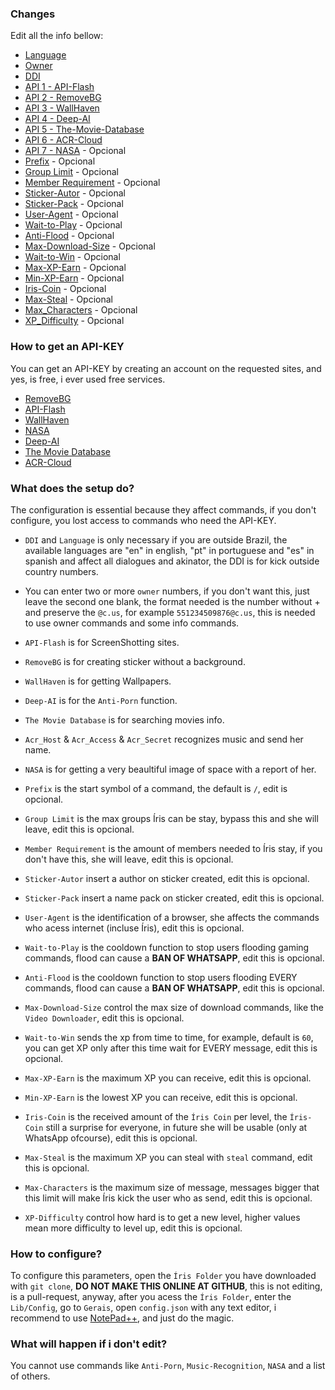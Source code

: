 ### Changes

Edit all the info bellow:

- [Language](https://github.com/KillovSky/iris/blob/main/lib/config/Gerais/config.json#2)
- [Owner](https://github.com/KillovSky/iris/blob/main/lib/config/Gerais/config.json#3)
- [DDI](https://github.com/KillovSky/iris/blob/main/lib/config/Gerais/config.json#4)
- [API 1 - API-Flash](https://github.com/KillovSky/iris/blob/main/lib/config/Gerais/config.json#6)
- [API 2 - RemoveBG](https://github.com/KillovSky/iris/blob/main/lib/config/Gerais/config.json#7)
- [API 3 - WallHaven](https://github.com/KillovSky/iris/blob/main/lib/config/Gerais/config.json#8)
- [API 4 - Deep-AI](https://github.com/KillovSky/iris/blob/main/lib/config/Gerais/config.json#9)
- [API 5 - The-Movie-Database](https://github.com/KillovSky/iris/blob/main/lib/config/Gerais/config.json#19)
- [API 6 - ACR-Cloud](https://github.com/KillovSky/iris/blob/main/lib/config/Gerais/config.json#L25-L27)
- [API 7 - NASA](https://github.com/KillovSky/iris/blob/main/lib/config/Gerais/config.json#20) - Opcional
- [Prefix](https://github.com/KillovSky/iris/blob/main/lib/config/Gerais/config.json#5) - Opcional
- [Group Limit](https://github.com/KillovSky/iris/blob/main/lib/config/Gerais/config.json#10) - Opcional
- [Member Requirement](https://github.com/KillovSky/iris/blob/main/lib/config/Gerais/config.json#11) - Opcional
- [Sticker-Autor](https://github.com/KillovSky/iris/blob/main/lib/config/Gerais/config.json#12) - Opcional
- [Sticker-Pack](https://github.com/KillovSky/iris/blob/main/lib/config/Gerais/config.json#13) - Opcional
- [User-Agent](https://github.com/KillovSky/iris/blob/main/lib/config/Gerais/config.json#14) - Opcional
- [Wait-to-Play](https://github.com/KillovSky/iris/blob/main/lib/config/Gerais/config.json#15) - Opcional
- [Anti-Flood](https://github.com/KillovSky/iris/blob/main/lib/config/Gerais/config.json#16) - Opcional
- [Max-Download-Size](https://github.com/KillovSky/iris/blob/main/lib/config/Gerais/config.json#17) - Opcional
- [Wait-to-Win](https://github.com/KillovSky/iris/blob/main/lib/config/Gerais/config.json#18) - Opcional
- [Max-XP-Earn](https://github.com/KillovSky/iris/blob/main/lib/config/Gerais/config.json#21) - Opcional
- [Min-XP-Earn](https://github.com/KillovSky/iris/blob/main/lib/config/Gerais/config.json#22) - Opcional
- [Iris-Coin](https://github.com/KillovSky/iris/blob/main/lib/config/Gerais/config.json#23) - Opcional
- [Max-Steal](https://github.com/KillovSky/iris/blob/main/lib/config/Gerais/config.json#24) - Opcional
- [Max_Characters](https://github.com/KillovSky/iris/blob/main/lib/config/Gerais/config.json#25) - Opcional
- [XP_Difficulty](https://github.com/KillovSky/iris/blob/main/lib/config/Gerais/config.json#26) - Opcional

### How to get an API-KEY

You can get an API-KEY by creating an account on the requested sites, and yes, is free, i ever used free services.

- [RemoveBG](https://www.remove.bg/pt-br)
- [API-Flash](https://apiflash.com)
- [WallHaven](https://wallhaven.cc/settings/account)
- [NASA](https://api.nasa.gov)
- [Deep-AI](https://deepai.org)
- [The Movie Database](https://developers.themoviedb.org/3)
- [ACR-Cloud](https://console.acrcloud.com/avr?#/projects/online)

### What does the setup do?

The configuration is essential because they affect commands, if you don't configure, you lost access to commands who need the API-KEY.

- ```DDI``` and ```Language``` is only necessary if you are outside Brazil, the available languages are "en" in english, "pt" in portuguese and "es" in spanish and affect all dialogues and akinator, the DDI is for kick outside country numbers.

- You can enter two or more ```owner``` numbers, if you don't want this, just leave the second one blank, the format needed is the number without + and preserve the `@c.us`, for example ```551234509876@c.us```, this is needed to use owner commands and some info commands.

- ```API-Flash``` is for ScreenShotting sites.

- ```RemoveBG``` is for creating sticker without a background.

- ```WallHaven``` is for getting Wallpapers.

- ```Deep-AI``` is for the ```Anti-Porn``` function.

- ```The Movie Database``` is for searching movies info.

- ```Acr_Host``` & ```Acr_Access``` & ```Acr_Secret``` recognizes music and send her name.

- ```NASA``` is for getting a very beaultiful image of space with a report of her.

- ```Prefix``` is the start symbol of a command, the default is `/`, edit is opcional.

- ```Group Limit``` is the max groups Íris can be stay, bypass this and she will leave, edit this is opcional.

- ```Member Requirement``` is the amount of members needed to Íris stay, if you don't have this, she will leave, edit this is opcional.

- ```Sticker-Autor``` insert a author on sticker created, edit this is opcional.

- ```Sticker-Pack``` insert a name pack on sticker created, edit this is opcional.

- ```User-Agent``` is the identification of a browser, she affects the commands who acess internet (incluse Íris), edit this is opcional.

- ```Wait-to-Play``` is the cooldown function to stop users flooding gaming commands, flood can cause a **BAN OF WHATSAPP**, edit this is opcional.

- ```Anti-Flood``` is the cooldown function to stop users flooding EVERY commands, flood can cause a **BAN OF WHATSAPP**, edit this is opcional.

- ```Max-Download-Size``` control the max size of download commands, like the `Video Downloader`, edit this is opcional.

- ```Wait-to-Win``` sends the xp from time to time, for example, default is `60`, you can get XP only after this time wait for EVERY message, edit this is opcional.

- ```Max-XP-Earn``` is the maximum XP you can receive, edit this is opcional.

- ```Min-XP-Earn``` is the lowest XP you can receive, edit this is opcional.

- ```Iris-Coin``` is the received amount of the `Íris Coin` per level, the `Íris-Coin` still a surprise for everyone, in future she will be usable (only at WhatsApp ofcourse), edit this is opcional.

- ```Max-Steal``` is the maximum XP you can steal with `steal` command, edit this is opcional.

- ```Max-Characters``` is the maximum size of message, messages bigger that this limit will make Íris kick the user who as send, edit this is opcional.

- ```XP-Difficulty``` control how hard is to get a new level, higher values mean more difficulty to level up, edit this is opcional.

### How to configure?

To configure this parameters, open the ```Íris Folder``` you have downloaded with ```git clone```, **DO NOT MAKE THIS ONLINE AT GITHUB**, this is not editing, is a pull-request, anyway, after you acess the ```Íris Folder```, enter the ```Lib/Config```, go to ```Gerais```, open ```config.json``` with any text editor, i recommend to use [NotePad++](https://notepad-plus-plus.org/downloads/), and just do the magic.

### What will happen if i don't edit?

You cannot use commands like `Anti-Porn`, `Music-Recognition`, `NASA` and a list of others.